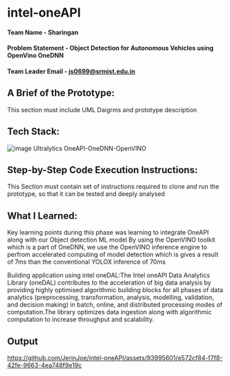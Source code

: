 # intel-oneAPI

#### Team Name - Sharingan
#### Problem Statement - Object Detection for Autonomous Vehicles using OpenVino OneDNN
#### Team Leader Email - js0699@srmist.edu.in

## A Brief of the Prototype:
  This section must include UML Daigrms and prototype description
  
## Tech Stack: 
   ![image](https://github.com/JerinJoe/intel-oneAPI/assets/93995601/07c1e300-4b29-4c9b-9463-4819ac6f1867)
   Ultralytics 
   OneAPI-OneDNN-OpenVINO
   

   
## Step-by-Step Code Execution Instructions:
  This Section must contain set of instructions required to clone and run the prototype, so that it can be tested and deeply analysed
  
## What I Learned:
   Key learning points during this phase was learning to integrate OneAPI along with our Object detection ML model
   By using the OpenVINO toolkit which is a part of OneDNN, we use the OpenVINO inference engine to perfrom
   accelerated computing of model detection which is gives a result of 7ms than the conventional YOLOX inference of 70ms
   
   Building application using intel oneDAL:The Intel oneAPI Data Analytics Library (oneDAL) contributes to the acceleration of big data     analysis by providing highly optimised algorithmic building blocks for all phases of data analytics (preprocessing, transformation,       analysis, modelling, validation, and decision making) in batch, online, and distributed processing modes of computation.The library       optimizes data ingestion along with algorithmic computation to increase throughput and scalability.
## Output


https://github.com/JerinJoe/intel-oneAPI/assets/93995601/e572cf84-f7f8-42fe-9663-4ea748f9e19c

